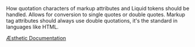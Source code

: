 How quotation characters of markup attributes and Liquid tokens should be handled. Allows for conversion to single quotes or double quotes. Markup tag attributes should always use double quotations, it's the standard in languages like HTML.


[Æsthetic Documentation](https://æsthetic.dev/rules/markup/quoteConvert/)
